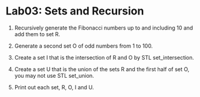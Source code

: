 # Lab03: Sets and Recursion

1. Recursively generate the Fibonacci numbers up to and including 10 and add them to set R.

2. Generate a second set O of odd numbers from 1 to 100.

3. Create a set I that is the intersection of R and O by STL set_intersection.

4. Create a set U that is the union of the sets R and the first half of set O, you may not use STL set_union.

5. Print out each set, R, O, I and U.
